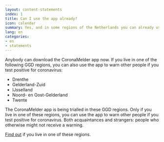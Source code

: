 ```yaml
---
layout: content-statements
index: 1
title: Can I use the app already?
icon: calendar
summary: Yes, and in some regions of the Netherlands you can already use the app to warn other people if you test positive for coronavirus.
lang: en
categories:
- en
- statements
---
```


Anybody can download the CoronaMelder app now. If you live in one of the following GGD regions, you can also use the app to warn other people if you test positive for coronavirus:
-	Drenthe
-	Gelderland-Zuid
-	IJsselland
-	Noord- en Oost-Gelderland
-	Twente

The CoronaMelder app is being trialled in these GGD regions. Only if you live in one of these regions, you can use the app to warn other people if you test positive for coronavirus. Both acquaintances and strangers: people who otherwise might not receive a warning.

[Find out](https://www.regioatlas.nl/indelingen/indelingen_indeling/t/ggd_s) if you live in one of these regions. 
